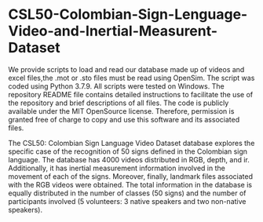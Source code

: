 # CSL50-Colombian-Sign-Lenguage-Video-and-Inertial-Measurent-Dataset

We provide scripts to load and read our database made up of videos and excel files,the .mot or .sto files must be read using OpenSim. The script was coded using Python 3.7.9. All scripts were tested on Windows. The repository README file contains detailed instructions to facilitate the use of the repository and brief descriptions of all files. The code is publicly available under the MIT OpenSource license. Therefore, permission is granted free of charge to copy and use this software and its associated files.

The CSL50: Colombian Sign Language Video Dataset database explores the specific case of the recognition of 50 signs defined in the Colombian sign language. The database has 4000 videos distributed in RGB, depth, and ir. Additionally, it has inertial measurement information involved in the movement of each of the signs. Moreover, finally, landmark files associated with the RGB videos were obtained. The total information in the database is equally distributed in the number of classes (50 signs) and the number of participants involved (5 volunteers: 3 native speakers and two non-native speakers).
